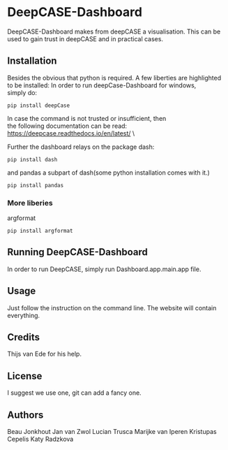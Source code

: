 # DeepCASE-Dashboard
DeepCASE-Dashboard makes from deepCASE a visualisation.
This can be used to gain trust in deepCASE and in practical cases.
## Installation
Besides the obvious that python is required.
A few liberties are highlighted to be installed:
In order to run deepCase-Dashboard for windows,\
simply do:
```
pip install deepCase
```
In case the command is not trusted or insufficient, then\
the following documentation can be read:\
https://deepcase.readthedocs.io/en/latest/ \

Further the dashboard relays on the package dash:
```
pip install dash
```
and pandas a subpart of dash(some python installation comes with it.)
```
pip install pandas
```
### More liberies
argformat
```
pip install argformat
```
## Running DeepCASE-Dashboard
In order to run DeepCASE, simply run 
Dashboard.app.main.app file.

## Usage
Just follow the instruction on the command line.
The website will contain everything.

## Credits
Thijs van Ede for his help.

## License
I suggest we use one, git can add a fancy one.

## Authors
Beau Jonkhout
Jan van Zwol
Lucian Trusca
Marijke van Iperen
Kristupas Cepelis
Katy Radzkova
